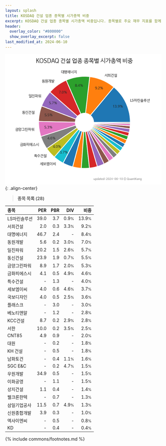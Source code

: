 ```yaml
---
layout: splash
title: KOSDAQ 건설 업종 종목별 시가총액 비중
excerpt: KOSDAQ 건설 업종 종목별 시가총액 비중입니다. 종목별로 주요 재무 지표를 함께 표시합니다.
header:
  overlay_color: "#800000"
  show_overlay_excerpt: false
last_modified_at: 2024-06-10
---
```



![KOSDAQ 건설 업종 종목별 시가총액 비중](/stats/sector/images/kosdaq_업종_건설_종목.png){: .align-center}


> **종목 목록 (28)**<a id="list"></a>

| **종목** | **PER** | **PBR** | **DIV** | **비중** |
| :------- | ------: | ------: | ------: | -------: |
| LS마린솔루션 | 39.0 | 3.7 | 0.9<small>%</small> | 13.9<small>%</small> |
| 서희건설 | 2.0 | 0.3 | 3.3<small>%</small> | 9.2<small>%</small> |
| 대명에너지 | 46.7 | 2.4 | - | 8.4<small>%</small> |
| 동원개발 | 5.6 | 0.2 | 3.0<small>%</small> | 7.0<small>%</small> |
| 일진파워 | 20.2 | 1.5 | 2.6<small>%</small> | 5.7<small>%</small> |
| 동신건설 | 23.9 | 1.9 | 0.7<small>%</small> | 5.5<small>%</small> |
| 금양그린파워 | 8.9 | 1.7 | 2.0<small>%</small> | 5.3<small>%</small> |
| 금화피에스시 | 4.1 | 0.5 | 4.9<small>%</small> | 4.6<small>%</small> |
| 특수건설 | - | 1.3 | - | 4.0<small>%</small> |
| 세보엠이씨 | 4.0 | 0.6 | 4.6<small>%</small> | 3.7<small>%</small> |
| 국보디자인 | 4.0 | 0.5 | 2.5<small>%</small> | 3.6<small>%</small> |
| 플래스크 | - | 3.0 | - | 3.0<small>%</small> |
| 베노티앤알 | - | 1.2 | - | 2.8<small>%</small> |
| KCC건설 | 8.7 | 0.2 | 2.9<small>%</small> | 2.8<small>%</small> |
| 서한 | 10.0 | 0.2 | 3.5<small>%</small> | 2.5<small>%</small> |
| CNT85 | 4.9 | 0.9 | - | 2.0<small>%</small> |
| 대원 | - | 0.2 | - | 1.8<small>%</small> |
| KH 건설 | - | 0.5 | - | 1.8<small>%</small> |
| 남화토건 | - | 0.4 | 1.1<small>%</small> | 1.6<small>%</small> |
| SGC E&C | - | 0.2 | 4.7<small>%</small> | 1.5<small>%</small> |
| 우원개발 | 34.9 | 0.5 | - | 1.5<small>%</small> |
| 이화공영 | - | 1.1 | - | 1.5<small>%</small> |
| 상지건설 | 1.1 | 0.4 | - | 1.4<small>%</small> |
| 웰크론한텍 | - | 0.7 | - | 1.3<small>%</small> |
| 삼일기업공사 | 11.5 | 0.7 | 4.9<small>%</small> | 1.3<small>%</small> |
| 신원종합개발 | 3.9 | 0.3 | - | 1.0<small>%</small> |
| 엑사이엔씨 | - | 0.5 | - | 0.8<small>%</small> |
| KD | - | 0.4 | - | 0.4<small>%</small> |

{% include commons/footnotes.md %}